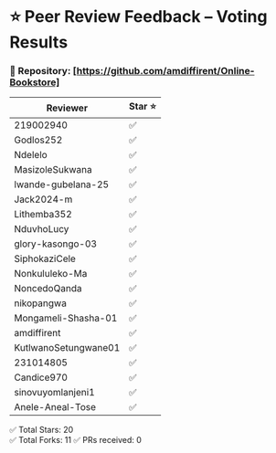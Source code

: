 # ⭐ Peer Review Feedback – Voting Results

### 🔗 Repository: [https://github.com/amdiffirent/Online-Bookstore]

| Reviewer             | Star ⭐ |
|----------------------|---------|
|219002940             | ✅     |     
|Godlos252             | ✅     | 
|Ndelelo               | ✅     |
|MasizoleSukwana       | ✅     |
|lwande-gubelana-25    | ✅     |
|Jack2024-m            | ✅     |
|Lithemba352           | ✅     |
|NduvhoLucy            | ✅     |
|glory-kasongo-03      | ✅     |
|SiphokaziCele         | ✅     |
|Nonkululeko-Ma        | ✅     |
|NoncedoQanda          | ✅     |
|nikopangwa            | ✅     |
|Mongameli-Shasha-01   | ✅     | 
|amdiffirent           | ✅     |    
|KutlwanoSetungwane01  | ✅     | 
|231014805             | ✅     |  
|Candice970            | ✅     | 
|sinovuyomlanjeni1     | ✅     | 
|Anele-Aneal-Tose      | ✅     | 


✅ Total Stars: 20  
✅ Total Forks: 11
✅ PRs received: 0 
